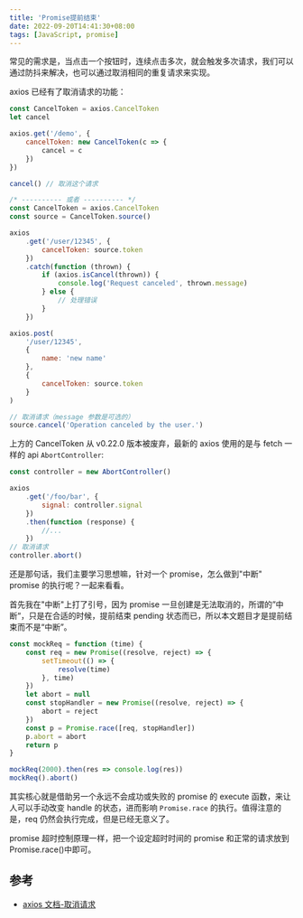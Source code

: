 ```yaml
---
title: 'Promise提前结束'
date: 2022-09-20T14:41:30+08:00
tags: [JavaScript, promise]
---
```


常见的需求是，当点击一个按钮时，连续点击多次，就会触发多次请求，我们可以通过防抖来解决，也可以通过取消相同的重复请求来实现。

axios 已经有了取消请求的功能：

```js {open=false, lineNos=false, wrap=true, header=true, title="已废弃"}
const CancelToken = axios.CancelToken
let cancel

axios.get('/demo', {
    cancelToken: new CancelToken(c => {
        cancel = c
    })
})

cancel() // 取消这个请求

/* ---------- 或者 ---------- */
const CancelToken = axios.CancelToken
const source = CancelToken.source()

axios
    .get('/user/12345', {
        cancelToken: source.token
    })
    .catch(function (thrown) {
        if (axios.isCancel(thrown)) {
            console.log('Request canceled', thrown.message)
        } else {
            // 处理错误
        }
    })

axios.post(
    '/user/12345',
    {
        name: 'new name'
    },
    {
        cancelToken: source.token
    }
)

// 取消请求（message 参数是可选的）
source.cancel('Operation canceled by the user.')
```

上方的 CancelToken 从 v0.22.0 版本被废弃，最新的 axios 使用的是与 fetch 一样的 api `AbortController`:

```js {open=true, lineNos=false, wrap=true, header=true, title=""}
const controller = new AbortController()

axios
    .get('/foo/bar', {
        signal: controller.signal
    })
    .then(function (response) {
        //...
    })
// 取消请求
controller.abort()
```

还是那句话，我们主要学习思想嘛，针对一个 promise，怎么做到"中断" promise 的执行呢？一起来看看。

首先我在"中断"上打了引号，因为 promise 一旦创建是无法取消的，所谓的”中断“，只是在合适的时候，提前结束 pending 状态而已，所以本文题目才是提前结束而不是“中断”。

```js {open=true, lineNos=false, wrap=true, header=true, title=""}
const mockReq = function (time) {
    const req = new Promise((resolve, reject) => {
        setTimeout(() => {
            resolve(time)
        }, time)
    })
    let abort = null
    const stopHandler = new Promise((resolve, reject) => {
        abort = reject
    })
    const p = Promise.race([req, stopHandler])
    p.abort = abort
    return p
}

mockReq(2000).then(res => console.log(res))
mockReq().abort()
```

其实核心就是借助另一个永远不会成功或失败的 promise 的 execute 函数，来让人可以手动改变 handle 的状态，进而影响 `Promise.race` 的执行。值得注意的是，req 仍然会执行完成，但是已经无意义了。

promise 超时控制原理一样，把一个设定超时时间的 promise 和正常的请求放到 Promise.race()中即可。

## 参考

-   [axios 文档-取消请求](https://www.axios-http.cn/docs/cancellation)
